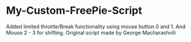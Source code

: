# My-Custom-FreePie-Script
Added limited throttle/Break functionality using mouse button 0 and 1. And Mouse 2 - 3 for shifting.
Original script made by George Macharashvili
